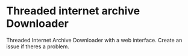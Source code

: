 # Threaded internet archive Downloader
Threaded Internet Archive Downloader with a web interface. Create an issue if theres a problem.

